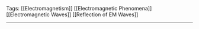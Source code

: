 Tags: [[Electromagnetism]] [[Electromagnetic Phenomena]] [[Electromagnetic Waves]] [[Reflection of EM Waves]]
___
